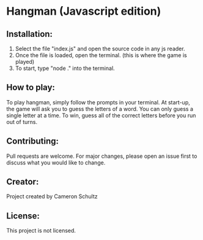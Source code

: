 # Hangman  (Javascript edition)

## Installation:
1) Select the file "index.js" and open the source code in any js reader.
2) Once the file is loaded, open the terminal. (this is where the game is played)
3) To start, type "node ." into the terminal.

## How to play:
To play hangman, simply follow the prompts in your terminal. At start-up, the game will ask you to guess the letters of a word. You can only guess a single letter at a time. To win, guess all of the correct letters before you run out of turns.

## Contributing:
Pull requests are welcome. For major changes, please open an issue first to discuss what you would like to change.

## Creator:
Project created by Cameron Schultz

## License:
This project is not licensed.

